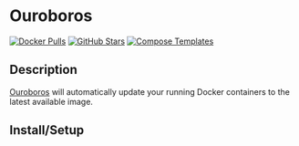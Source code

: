 # Ouroboros

[![Docker Pulls](https://img.shields.io/docker/pulls/pyouroboros/ouroboros?style=flat-square&color=607D8B&label=docker%20pulls&logo=docker)](https://hub.docker.com/r/pyouroboros/ouroboros)
[![GitHub Stars](https://img.shields.io/github/stars/pyouroboros/ouroboros?style=flat-square&color=607D8B&label=github%20stars&logo=github)](https://github.com/pyouroboros/ouroboros)
[![Compose Templates](https://img.shields.io/static/v1?style=flat-square&color=607D8B&label=compose&message=templates)](https://github.com/GhostWriters/DockSTARTer/tree/master/compose/.apps/ouroboros)

## Description

[Ouroboros](https://github.com/pyouroboros/ouroboros) will automatically update your running Docker containers to the latest available image.

## Install/Setup
